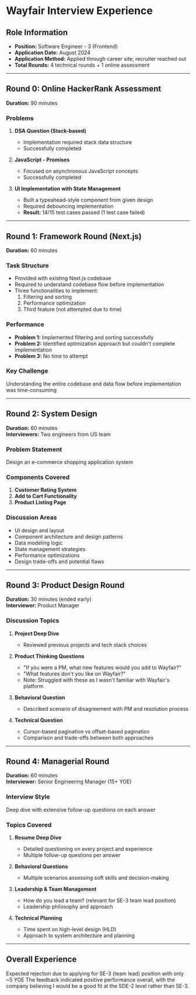 # Wayfair Interview Experience

## Role Information

- **Position:** Software Engineer - 3 (Frontend)
- **Application Date:** August 2024
- **Application Method:** Applied through career site; recruiter reached out
- **Total Rounds:** 4 technical rounds + 1 online assessment

---

## Round 0: Online HackerRank Assessment

**Duration:** 90 minutes

### Problems

1. **DSA Question (Stack-based)**

   - Implementation required stack data structure
   - Successfully completed

2. **JavaScript - Promises**

   - Focused on asynchronous JavaScript concepts
   - Successfully completed

3. **UI Implementation with State Management**
   - Built a typeahead-style component from given design
   - Required debouncing implementation
   - **Result:** 14/15 test cases passed (1 test case failed)

---

## Round 1: Framework Round (Next.js)

**Duration:** 60 minutes

### Task Structure

- Provided with existing Next.js codebase
- Required to understand codebase flow before implementation
- Three functionalities to implement:
  1. Filtering and sorting
  2. Performance optimization
  3. Third feature (not attempted due to time)

### Performance

- **Problem 1:** Implemented filtering and sorting successfully
- **Problem 2:** Identified optimization approach but couldn't complete implementation
- **Problem 3:** No time to attempt

### Key Challenge

Understanding the entire codebase and data flow before implementation was time-consuming

---

## Round 2: System Design

**Duration:** 60 minutes  
**Interviewers:** Two engineers from US team

### Problem Statement

Design an e-commerce shopping application system

### Components Covered

1. **Customer Rating System**
2. **Add to Cart Functionality**
3. **Product Listing Page**

### Discussion Areas

- UI design and layout
- Component architecture and design patterns
- Data modeling logic
- State management strategies
- Performance optimizations
- Design trade-offs and potential flaws

---

## Round 3: Product Design Round

**Duration:** 30 minutes (ended early)  
**Interviewer:** Product Manager

### Discussion Topics

1. **Project Deep Dive**

   - Reviewed previous projects and tech stack choices

2. **Product Thinking Questions**

   - "If you were a PM, what new features would you add to Wayfair?"
   - "What features don't you like on Wayfair?"
   - Note: Struggled with these as I wasn't familiar with Wayfair's platform

3. **Behavioral Question**

   - Described scenario of disagreement with PM and resolution process

4. **Technical Question**
   - Cursor-based pagination vs offset-based pagination
   - Comparison and trade-offs between both approaches

---

## Round 4: Managerial Round

**Duration:** 60 minutes  
**Interviewer:** Senior Engineering Manager (15+ YOE)

### Interview Style

Deep dive with extensive follow-up questions on each answer

### Topics Covered

1. **Resume Deep Dive**

   - Detailed questioning on every project and experience
   - Multiple follow-up questions per answer

2. **Behavioral Questions**

   - Multiple scenarios assessing soft skills and decision-making

3. **Leadership & Team Management**

   - How do you lead a team? (relevant for SE-3 team lead position)
   - Leadership philosophy and approach

4. **Technical Planning**
   - Time spent on high-level design (HLD)
   - Approach to system architecture and planning

---

## Overall Experience

Expected rejection due to applying for SE-3 (team lead) position with only ~5 YOE
The feedback indicated positive performance overall, with the company believing I would be a good fit at the SDE-2 level rather than SE-3.
